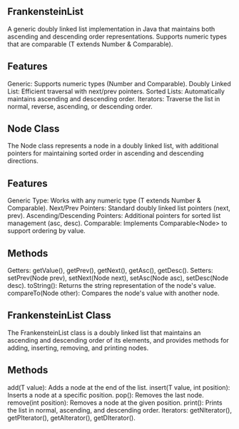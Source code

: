 ## FrankensteinList
  A generic doubly linked list implementation in Java that maintains both ascending and descending order representations. Supports numeric types that are comparable (T extends Number & Comparable<T>).

## Features
  Generic: Supports numeric types (Number and Comparable<T>).
  Doubly Linked List: Efficient traversal with next/prev pointers.
  Sorted Lists: Automatically maintains ascending and descending order.
  Iterators: Traverse the list in normal, reverse, ascending, or descending order.
## Node Class
  The Node class represents a node in a doubly linked list, with additional pointers for maintaining sorted order in ascending and descending directions.
## Features
  Generic Type: Works with any numeric type (T extends Number & Comparable<T>).
  Next/Prev Pointers: Standard doubly linked list pointers (next, prev).
  Ascending/Descending Pointers: Additional pointers for sorted list management (asc, desc).
  Comparable: Implements Comparable<Node<T>> to support ordering by value.
## Methods
  Getters:
    getValue(), getPrev(), getNext(), getAsc(), getDesc().
  Setters:
    setPrev(Node<T> prev), setNext(Node<T> next), setAsc(Node<T> asc), setDesc(Node<T> desc).
  toString(): Returns the string representation of the node's value.
  compareTo(Node<T> other): Compares the node's value with another node.
## FrankensteinList Class
  The FrankensteinList class is a doubly linked list that maintains an ascending and descending order of its elements, and provides methods for adding, inserting, removing, and printing nodes.
  
## Methods
  add(T value): Adds a node at the end of the list.
  insert(T value, int position): Inserts a node at a specific position.
  pop(): Removes the last node.
  remove(int position): Removes a node at the given position.
  print(): Prints the list in normal, ascending, and descending order.
  Iterators: getNIterator(), getPIterator(), getAIterator(), getDIterator().
